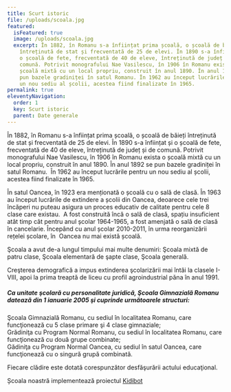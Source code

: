 ```yaml
---
title: Scurt istoric
file: /uploads/scoala.jpg
featured:
  isFeatured: true
  image: /uploads/scoala.jpg
  excerpt: În 1882, în Romanu s-a înființat prima școală, o școală de băieți
    întreținută de stat și frecventată de 25 de elevi. În 1890 s-a înființat și
    o școală de fete, frecventată de 40 de eleve, întreținută de județ și de
    comună. Potrivit monografului Nae Vasilescu, în 1906 în Romanu exista o
    școală mixtă cu un local propriu, construit în anul 1890. În anul 1892 se
    pun bazele gradiniței în satul Romanu. În 1962 au început lucrările pentru
    un nou sediu al școlii, acestea fiind finalizate în 1965.
permalink: true
eleventyNavigation:
  order: 1
  key: Scurt istoric
  parent: Date generale
---
```


În 1882, în Romanu s-a înființat prima școală, o școală de băieți întreținută de stat și frecventată de 25 de elevi. În 1890 s-a înființat și o școală de fete, frecventată de 40 de eleve, întreținută de județ și de comună. Potrivit monografului Nae Vasilescu, în 1906 în Romanu exista o școală mixtă cu un local propriu, construit în anul 1890. În anul 1892 se pun bazele gradiniței în satul Romanu.  În 1962 au început lucrările pentru un nou sediu al școlii, acestea fiind finalizate în 1965.

În satul Oancea, în 1923 era menționată o școală cu o sală de clasă. În 1963 au început lucrările de extindere a școlii din Oancea, deoarece cele trei încăperi nu puteau asigura un proces educativ de calitate pentru cele 8 clase care existau.  A fost construită încă o sală de clasă, spațiu insuficient atât timp cât pentru anul școlar 1964-1965, a fost amenjată o sală de clasă în cancelarie. Începând cu anul școlar 2010-2011, în urma reorganizării rețelei școlare, în  Oancea nu mai există școală.

Şcoala a avut de-a lungul timpului mai multe denumiri: Şcoala mixtă de patru clase, Şcoala elementară de şapte clase, Şcoala generală.

Creşterea demografică a impus extinderea şcolarizării mai întâi la clasele I-VIII, apoi la prima treaptă de liceu cu profil agroindustrial păna în anul 1991.

##### Ca unitate şcolară cu personalitate juridică, Şcoala Gimnazială Romanu datează din 1 ianuarie 2005 şi cuprinde următoarele structuri: 

Şcoala Gimnazială Romanu, cu sediul în localitatea Romanu, care funcţionează cu 5 clase primare şi 4 clase gimnaziale;\
Grădiniţa cu Program Normal Romanu, cu sediul în localitatea Romanu, care funcţionează cu două grupe combinate;\
Gădiniţa cu Program Normal Oancea, cu sediul în satul Oancea, care funcţionează cu o singură grupă combinată.

Fiecare clădire este dotată corespunzător desfăşurării actului educaţional.

Școala noastră implementează proiectul [Kidibot](https://www.kidibot.ro/)
